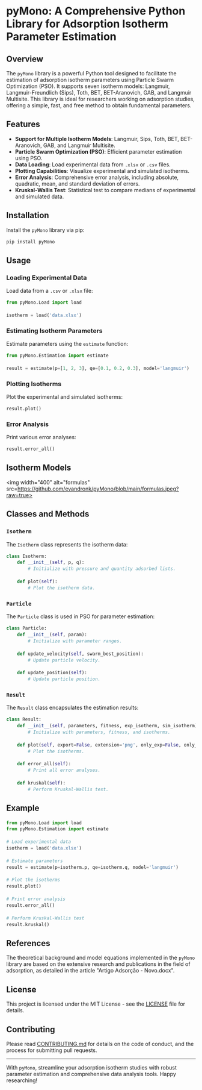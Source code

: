 # pyMono: A Comprehensive Python Library for Adsorption Isotherm Parameter Estimation

## Overview

The `pyMono` library is a powerful Python tool designed to facilitate the estimation of adsorption isotherm parameters using Particle Swarm Optimization (PSO). It supports seven isotherm models: Langmuir, Langmuir-Freundlich (Sips), Toth, BET, BET-Aranovich, GAB, and Langmuir Multisite. This library is ideal for researchers working on adsorption studies, offering a simple, fast, and free method to obtain fundamental parameters.

## Features

- **Support for Multiple Isotherm Models**: Langmuir, Sips, Toth, BET, BET-Aranovich, GAB, and Langmuir Multisite.
- **Particle Swarm Optimization (PSO)**: Efficient parameter estimation using PSO.
- **Data Loading**: Load experimental data from `.xlsx` or `.csv` files.
- **Plotting Capabilities**: Visualize experimental and simulated isotherms.
- **Error Analysis**: Comprehensive error analysis, including absolute, quadratic, mean, and standard deviation of errors.
- **Kruskal-Wallis Test**: Statistical test to compare medians of experimental and simulated data.

## Installation

Install the `pyMono` library via pip:

```sh
pip install pyMono
```

## Usage

### Loading Experimental Data

Load data from a `.csv` or `.xlsx` file:

```python
from pyMono.Load import load

isotherm = load('data.xlsx')
```

### Estimating Isotherm Parameters

Estimate parameters using the `estimate` function:

```python
from pyMono.Estimation import estimate

result = estimate(p=[1, 2, 3], qe=[0.1, 0.2, 0.3], model='langmuir')
```

### Plotting Isotherms

Plot the experimental and simulated isotherms:

```python
result.plot()
```

### Error Analysis

Print various error analyses:

```python
result.error_all()
```

## Isotherm Models

<img width="400" alt="formulas" src=https://github.com/evandronk/pyMono/blob/main/formulas.jpeg?raw=true>

## Classes and Methods

### `Isotherm`

The `Isotherm` class represents the isotherm data:

```python
class Isotherm:
    def __init__(self, p, q):
        # Initialize with pressure and quantity adsorbed lists.
        
    def plot(self):
        # Plot the isotherm data.
```

### `Particle`

The `Particle` class is used in PSO for parameter estimation:

```python
class Particle:
    def __init__(self, param):
        # Initialize with parameter ranges.
        
    def update_velocity(self, swarm_best_position):
        # Update particle velocity.
        
    def update_position(self):
        # Update particle position.
```

### `Result`

The `Result` class encapsulates the estimation results:

```python
class Result:
    def __init__(self, parameters, fitness, exp_isotherm, sim_isotherm):
        # Initialize with parameters, fitness, and isotherms.
        
    def plot(self, export=False, extension='png', only_exp=False, only_sim=False, legend=False):
        # Plot the isotherms.
        
    def error_all(self):
        # Print all error analyses.
        
    def kruskal(self):
        # Perform Kruskal-Wallis test.
```

## Example

```python
from pyMono.Load import load
from pyMono.Estimation import estimate

# Load experimental data
isotherm = load('data.xlsx')

# Estimate parameters
result = estimate(p=isotherm.p, qe=isotherm.q, model='langmuir')

# Plot the isotherms
result.plot()

# Print error analysis
result.error_all()

# Perform Kruskal-Wallis test
result.kruskal()
```

## References

The theoretical background and model equations implemented in the `pyMono` library are based on the extensive research and publications in the field of adsorption, as detailed in the article "Artigo Adsorção - Novo.docx".

## License

This project is licensed under the MIT License - see the [LICENSE](LICENSE) file for details.

## Contributing

Please read [CONTRIBUTING.md](CONTRIBUTING.md) for details on the code of conduct, and the process for submitting pull requests.

---

With `pyMono`, streamline your adsorption isotherm studies with robust parameter estimation and comprehensive data analysis tools. Happy researching!
